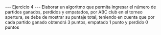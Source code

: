 --- Ejercicio 4 ---
Elaborar un algoritmo que permita ingresar el número de partidos ganados, perdidos y
empatados, por ABC club en el torneo apertura, se debe de mostrar su puntaje total, teniendo
en cuenta que por cada partido ganado obtendrá 3 puntos, empatado 1 punto y perdido 0 puntos